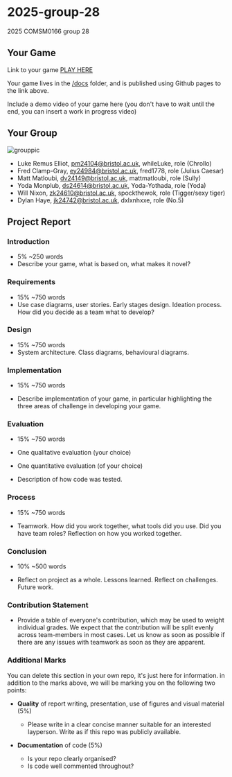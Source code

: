 # 2025-group-28
2025 COMSM0166 group 28

## Your Game

Link to your game [PLAY HERE](https://peteinfo.github.io/COMSM0166-project-template/)

Your game lives in the [/docs](/docs) folder, and is published using Github pages to the link above.

Include a demo video of your game here (you don't have to wait until the end, you can insert a work in progress video)

## Your Group


![grouppic](https://github.com/user-attachments/assets/ec5b17da-6882-42b0-a55c-42023ebdaffb)

- Luke Remus Elliot, pm24104@bristol.ac.uk, whileLuke, role (Chrollo)
- Fred Clamp-Gray, ey24984@bristol.ac.uk, fred1778, role (Julius Caesar)
- Matt Matloubi, dv24149@bristol.ac.uk, mattmatloubi, role (Sully)
- Yoda Monplub, ds24614@bristol.ac.uk, Yoda-Yothada, role (Yoda)
- Will Nixon, zk24610@bristol.ac.uk, spockthewok, role (Tigger/sexy tiger)
- Dylan Haye, jk24742@bristol.ac.uk, dxlxnhxxe, role (No.5)

## Project Report

### Introduction

- 5% ~250 words 
- Describe your game, what is based on, what makes it novel? 

### Requirements 

- 15% ~750 words
- Use case diagrams, user stories. Early stages design. Ideation process. How did you decide as a team what to develop? 

### Design

- 15% ~750 words 
- System architecture. Class diagrams, behavioural diagrams. 

### Implementation

- 15% ~750 words

- Describe implementation of your game, in particular highlighting the three areas of challenge in developing your game. 

### Evaluation

- 15% ~750 words

- One qualitative evaluation (your choice) 

- One quantitative evaluation (of your choice) 

- Description of how code was tested. 

### Process 

- 15% ~750 words

- Teamwork. How did you work together, what tools did you use. Did you have team roles? Reflection on how you worked together. 

### Conclusion

- 10% ~500 words

- Reflect on project as a whole. Lessons learned. Reflect on challenges. Future work. 

### Contribution Statement

- Provide a table of everyone's contribution, which may be used to weight individual grades. We expect that the contribution will be split evenly across team-members in most cases. Let us know as soon as possible if there are any issues with teamwork as soon as they are apparent. 

### Additional Marks

You can delete this section in your own repo, it's just here for information. in addition to the marks above, we will be marking you on the following two points:

- **Quality** of report writing, presentation, use of figures and visual material (5%) 
  - Please write in a clear concise manner suitable for an interested layperson. Write as if this repo was publicly available.

- **Documentation** of code (5%)

  - Is your repo clearly organised? 
  - Is code well commented throughout?
